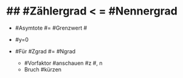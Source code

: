 # ## #Zählergrad < = #Nennergrad #

 - #Asymtote #= #Grenzwert #
 - #y=0 
 - #Für #Zgrad #= #Ngrad 

	 - #Vorfaktor #anschauen #z #, n 
	 - Bruch #kürzen 
